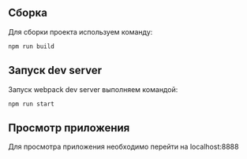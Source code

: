 ## Сборка

Для сборки проекта используем команду:

```npm run build```

## Запуск dev server

Запуск webpack dev server выполняем командой:

```npm run start```

## Просмотр приложения

Для просмотра приложения необходимо перейти на localhost:8888
